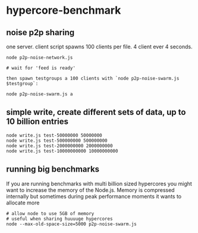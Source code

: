 # hypercore-benchmark


## noise p2p sharing

one server. client script spawns 100 clients per file. 4 client ever 4 seconds.

```
node p2p-noise-network.js

# wait for 'feed is ready'

then spawn testgroups a 100 clients with `node p2p-noise-swarm.js $testgroup`:

node p2p-noise-swarm.js a
```

## simple write, create different sets of data, up to 10 billion entries

```
node write.js test-50000000 50000000
node write.js test-500000000 500000000
node write.js test-2000000000 2000000000
node write.js test-10000000000 10000000000
```

## running big benchmarks

If you are running benchmarks with multi billion sized hypercores you might want to
increase the memory of the Node.js. Memory is compressed internally but sometimes during
peak performance moments it wants to allocate more

```
# allow node to use 5GB of memory
# useful when sharing huuuuge hypercores
node --max-old-space-size=5000 p2p-noise-swarm.js
```
